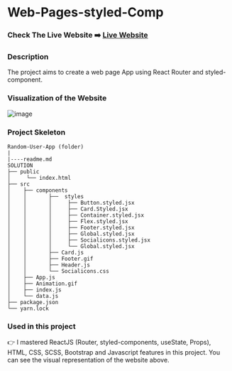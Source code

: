 # Web-Pages-styled-Comp

### Check The Live Website ➡️ [Live Website](https://styled-components-web-pages.netlify.app/)

### Description

The project aims to create a web page App using React Router and styled-component.

### Visualization of the Website

![image](https://github.com/Sekunev/Web-Pages-styled-Comp/blob/main/src/Animation.gif)

### Project Skeleton

```
Random-User-App (folder)
|
|----readme.md
SOLUTION
├── public
│     └── index.html
├── src
│    ├── components
│    │       ├──  styles
│    │       │     ├── Button.styled.jsx
│    │       │     ├── Card.Styled.jsx
│    │       │     ├── Container.styled.jsx
│    │       │     ├── Flex.styled.jsx
│    │       │     ├── Footer.styled.jsx
│    │       │     ├── Global.styled.jsx
│    │       │     ├── Socialicons.styled.jsx
│    │       │     └── Global.styled.jsx
│    │       ├── Card.js
│    │       ├── Footer.gif
│    │       ├── Header.js
│    │       └── Socialicons.css
│    ├── App.js
│    ├── Animation.gif
│    ├── index.js
│    └── data.js
├── package.json
└── yarn.lock
```

### Used in this project

👉 I mastered ReactJS (Router, styled-components, useState, Props), HTML, CSS, SCSS, Bootstrap and Javascript features in this project. You can see the visual representation of the website above.
